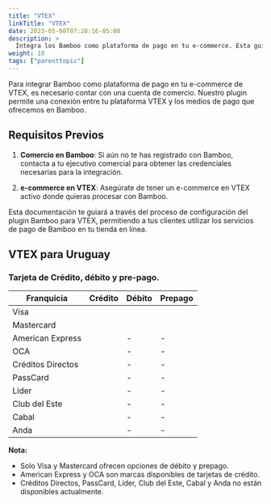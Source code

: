 ```yaml
---
title: "VTEX"
linkTitle: "VTEX"
date: 2023-05-08T07:28:16-05:00
description: >
  Integra los Bamboo como plataforma de pago en tu e-commerce. Esta guía es un paso a paso para configurar y gestionar los pagos en VTEX.
weight: 10
tags: ["parenttopic"]
---
```


Para integrar Bamboo como plataforma de pago en tu e-commerce de VTEX, es necesario contar con una cuenta de comercio. Nuestro plugin permite una conexión entre tu plataforma VTEX y los medios de pago que ofrecemos en Bamboo.

## Requisitos Previos

1. **Comercio en Bamboo**: Si aún no te has registrado con Bamboo, contacta a tu ejecutivo comercial para obtener las credenciales necesarias para la integración.

2. **e-commerce en VTEX**: Asegúrate de tener un e-commerce en VTEX activo donde quieras procesar con Bamboo.

Esta documentación te guiará a través del proceso de configuración del plugin Bamboo para VTEX, permitiendo a tus clientes utilizar los servicios de pago de Bamboo en tu tienda en línea.

## VTEX para Uruguay

### Tarjeta de Crédito, débito y pre-pago.

| Franquicia       | Crédito | Débito | Prepago |
|------------------|---------|--------|---------|
| Visa             | <img src="/assets/check_mark_64.png" width="15px"/> | <img src="/assets/check_mark_64.png" width="15px"/> | <img src="/assets/check_mark_64.png" width="15px"/> |
| Mastercard       | <img src="/assets/check_mark_64.png" width="15px"/> | <img src="/assets/check_mark_64.png" width="15px"/> | <img src="/assets/check_mark_64.png" width="15px"/> |
| American Express | <img src="/assets/check_mark_64.png" width="15px"/> | - | - |
| OCA              | <img src="/assets/check_mark_64.png" width="15px"/> | - | - |
| Créditos Directos| <img src="/assets/x_mark_64.png" width="15px"/> | - | - |
| PassCard         | <img src="/assets/x_mark_64.png" width="15px"/> | - | - |
| Líder            | <img src="/assets/x_mark_64.png" width="15px"/> | - | - |
| Club del Este    | <img src="/assets/x_mark_64.png" width="15px"/> | - | - |
| Cabal            | <img src="/assets/x_mark_64.png" width="15px"/> | - | - |
| Anda             | <img src="/assets/x_mark_64.png" width="15px"/> | - | - |


**Nota:** 
- Solo Visa y Mastercard ofrecen opciones de débito y prepago.
- American Express y OCA son marcas disponibles de tarjetas de crédito.
- Créditos Directos, PassCard, Líder, Club del Este, Cabal y Anda no están disponibles actualmente.